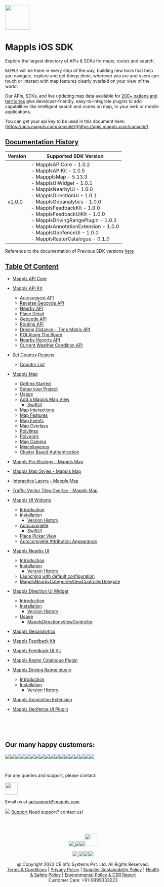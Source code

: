 [<img src="https://about.mappls.com/images/mappls-b-logo.svg" height="80"/> </p>](https://www.mapmyindia.com/api)

# Mappls iOS SDK
Explore the largest directory of APIs & SDKs for maps, routes and search.

`MAPPLS` will be there in every step of the way, building new tools that help you navigate, explore and get things done, wherever you are and users can touch or interact with map features clearly overlaid on your view of the world.

Our APIs, SDKs, and live updating map data available for [200+ nations and territories](https://github.com/MapmyIndia/mapmyindia-rest-api/blob/master/docs/countryISO.md) give developer-friendly, easy-to-integrate plugins to add capabilities like intelligent
search and routes on map, to your web or mobile applications.

You can get your api key to be used in this document here: [https://apis.mappls.com/console/](https://apis.mappls.com/console/)

## [Documentation History](#Documentation-History)

| Version | Supported SDK Version |
| ------- | --------------------- |
| [v1.0.0](./docs/v1.0.0/README.md) | - MapplsAPICore - 1.0.2 <br/> - MapplsAPIKit - 2.0.5 <br/> - MappplsMap - 5.13.3 <br/> - MapplsUIWidget - 1.0.1 <br/> - MapplsNearbyUI - 1.0.0 <br/> - MapplsDirectionUI - 1.0.1 <br/> - MapplsGeoanalytics - 1.0.0 <br/> - MapplsFeedbackKit - 1.0.0 <br/> - MapplsFeedbackUIKit - 1.0.0 <br/> - MapplsDrivingRangePlugin - 1.0.1 <br/> - MapplsAnnotationExtension - 1.0.0 <br/> - MapplsGeofenceUI - 1.0.0 <br/> - MapplsRasterCatalogue - 0.1.0|

Reference to the documentation of Previous SDK versions [here](https://github.com/mappls-api/mapmyindia-maps-vectorSDK-iOS)

## [Table Of Content](#Table-Of-Content)
- [Mappls API Core](./docs/v1.0.0/MapplsAPICore.md)

- [Mappls API Kit](./docs/v1.0.0/MapplsAPIKit.md)
    * [Autosuggest API](./docs/v1.0.0/MapplsAPIKit.md#Autosuggest-API)
    * [Reverse Geocode API](./docs/v1.0.0/MapplsAPIKit.md#Reverse-Geocoding-API)
    * [Nearby API](./docs/v1.0.0/MapplsAPIKit.md#Nearby-API)
    * [Place Detail](./docs/v1.0.0/MapplsAPIKit.md#Place-Detail)
    * [Geocode API](./docs/v1.0.0/MapplsAPIKit.md#Geocoding-API)
    * [Routing API](./docs/v1.0.0/MapplsAPIKit.md#Routing-API)
    * [Driving Distance - Time Matrix API](./docs/v1.0.0/MapplsAPIKit.md#Driving-Distance-Time-Matrix-API)
    * [POI Along The Route](./docs/v1.0.0/MapplsAPIKit.md#POI-Along-The-Route-API)
    * [Nearby Reports API](./docs/v1.0.0/MapplsAPIKit.md#Nearby-Reports-API)
    * [Current Weather Condition API](./docs/v1.0.0/MapplsAPIKit.md#Current-Weather-Condition-API)

- [Set Country Regions](./docs/v1.0.0/Regions.md)
    - [Country List](https://github.com/mappls-api/mapmyindia-rest-api/blob/master/docs/countryISO.md)

- [Mappls Map](./docs/v1.0.0/MapplsMap.md#Vector-iOS-Map)
    * [Getting Started](./docs/v1.0.0/MapplsMap.md#Getting-Started)
    * [Setup your Project](./docs/v1.0.0/MapplsMap.md#Setup-your-Project)
    * [Usage](./docs/v1.0.0/MapplsMap.md#Usage)    
    * [Add a Mappls Map View](./docs/v1.0.0/MapplsMap.md#Add-a-Mappls-Map-View)
        * [SwiftUI](./docs/v1.0.0/MapplsMap.md#SwiftUI)
    * [Map Interactions](./docs/v1.0.0/MapplsMap.md#Map-Interactions)
    * [Map Features](./docs/v1.0.0/MapplsMap.md#Map-Features)
    * [Map Events](./docs/v1.0.0/MapplsMap.md#Map-Events)
    * [Map Overlays](./docs/v1.0.0/MapplsMap.md#Map-Overlays)
    * [Polylines](./docs/v1.0.0/MapplsMap.md#Polylines)
    * [Polygons](./docs/v1.0.0/MapplsMap.md#Polygons)
    * [Map Camera](./docs/v1.0.0/MapplsMap.md#Map-Camera)
    * [Miscellaneous](./docs/v1.0.0/MapplsMap.md#Miscellaneous)
    * [Cluster Based Authentication](./docs/v1.0.0/MapplsMap.md#Cluster-Based-Authentication)

- [Mappls Pin Strategy - Mappls Map](./docs/v1.0.0/MapplsPinStrategy.md)

- [Mappls Map Styles - Mappls Map](./docs/v1.0.0/MapplsMapStyle.md)

- [Interactive Layers - Mappls Map](./docs/v1.0.0/InteractiveLayers.md)

- [Traffic Vector Tiles Overlay - Mappls Map](./docs/v1.0.0/MapplsTrafficVectorTileOverlay.md)

- [Mappls UI Widgets](./docs/v1.0.0/MapplsUIWidgets.md)
    - [Introduction](./docs/v1.0.0/MapplsUIWidgets.md#Introduction)
    - [Installation](./docs/v1.0.0/MapplsUIWidgets.md#Installation)
        - [Version History](./docs/v1.0.0/MapplsUIWidgets.md#Version-History)
    - [Autocomplete](./docs/v1.0.0/MapplsUIWidgets.md#Autocomplete)
        - [SwiftUI](./docs/v1.0.0/MapplsUIWidgets.md#SwiftUI-Full-Screen-Control)
    - [Place Picker View](./docs/v1.0.0/MapplsUIWidgets.md#Place-Picker-View)
    - [Autocomplete Attribution Appearance](./docs/v1.0.0/MapplsUIWidgets.md#Autocomplete-Attribution-Appearance)

- [Mappls Nearby UI](./docs/v1.0.0/MapplsNearbyUI.md)
    - [Introduction](./docs/v1.0.0/MapplsNearbyUI.md#Introduction)
    - [Installation](./docs/v1.0.0/MapplsNearbyUI.md#Installation)
        - [Version History](./docs/v1.0.0/MapplsNearbyUI.md#Version-History)
    - [Launching with default configuration](./docs/v1.0.0/MapplsNearbyUI.md#Launching-with-default-configuration)
    - [MapplsNearbyCategoriesViewControllerDelegate](./docs/v1.0.0/MapplsNearbyUI.md#MapplsNearbyCategoriesViewControllerDelegate)

- [Mappls Direction UI Widget](./docs/v1.0.0/MapplsDirectionUI.md)
    - [Introduction](./docs/v1.0.0/MapplsDirectionUI.md#Introduction)
    - [Installation](./docs/v1.0.0/MapplsDirectionUI.md#Installation)
        - [Version History](./docs/v1.0.0/MapplsDirectionUI.md#Version-History)
    - [Usage](./docs/v1.0.0/MapplsDirectionUI.md#Usage)
        - [MapplsDirectionsViewController](./docs/v1.0.0/MapplsDirectionUI.md#MapplsDirectionsViewController)

- [Mappls Geoanalytics](./docs/v1.0.0/MapplsGeoanalytics.md)

- [Mappls Feedback Kit](./docs/v1.0.0/MapplsFeedbackKit.md)

- [Mappls Feedback UI Kit](./docs/v1.0.0/MapplsFeedbackUIKit.md)

- [Mappls Raster Catalogue Plugin](./docs/v1.0.0/RasterCatalouge.md)

- [Mappls Driving Range plugin](./docs/v1.0.0/MapplsDrivingRangePlugin.md)
  - [Introduction](./docs/v1.0.0/MapplsDrivingRangePlugin.md#Introduction)
  - [Installation](./docs/v1.0.0/MapplsDrivingRangePlugin.md#Installation)
      - [Version History](./docs/v1.0.0/MapplsDrivingRangePlugin.md#Version-History)

- [Mappls Annotation Extension](./docs/v1.0.0/MapplsAnnotationExtension.md)

- [Mappls Geofence UI Plugin](./docs/v1.0.0/MapplsGeofenceUI.md)

<br><br><br>

## Our many happy customers:

![](https://www.mapmyindia.com/api/img/logos1/PhonePe.png)![](https://www.mapmyindia.com/api/img/logos1/Arya-Omnitalk.png)![](https://www.mapmyindia.com/api/img/logos1/delhivery.png)![](https://www.mapmyindia.com/api/img/logos1/hdfc.png)![](https://www.mapmyindia.com/api/img/logos1/TVS.png)![](https://www.mapmyindia.com/api/img/logos1/Paytm.png)![](https://www.mapmyindia.com/api/img/logos1/FastTrackz.png)![](https://www.mapmyindia.com/api/img/logos1/ICICI-Pru.png)![](https://www.mapmyindia.com/api/img/logos1/LeanBox.png)![](https://www.mapmyindia.com/api/img/logos1/MFS.png)![](https://www.mapmyindia.com/api/img/logos1/TTSL.png)![](https://www.mapmyindia.com/api/img/logos1/Novire.png)![](https://www.mapmyindia.com/api/img/logos1/OLX.png)![](https://www.mapmyindia.com/api/img/logos1/sun-telematics.png)![](https://www.mapmyindia.com/api/img/logos1/Sensel.png)![](https://www.mapmyindia.com/api/img/logos1/TATA-MOTORS.png)![](https://www.mapmyindia.com/api/img/logos1/Wipro.png)![](https://www.mapmyindia.com/api/img/logos1/Xamarin.png)

<br>

For any queries and support, please contact:

[<img src="https://about.mappls.com/images/mappls-b-logo.svg" height="40"/> </p>](https://about.mappls.com/api/)

Email us at [apisupport@mappls.com](mailto:apisupport@mappls.com)

![](https://www.mapmyindia.com/api/img/icons/support.png)
[Support](https://about.mappls.com/contact/)
Need support? contact us!

<br></br>

[<p align="center"> <img src="https://www.mapmyindia.com/api/img/icons/stack-overflow.png"/> ](https://stackoverflow.com/questions/tagged/mappls-api)[![](https://www.mapmyindia.com/api/img/icons/blog.png)](https://about.mappls.com/blog/)[![](https://www.mapmyindia.com/api/img/icons/gethub.png)](https://github.com/mappls-api)[<img src="https://mmi-api-team.s3.ap-south-1.amazonaws.com/API-Team/npm-logo.one-third%5B1%5D.png" height="40"/> </p>](https://www.npmjs.com/org/mapmyindia) 

[<p align="center"> <img src="https://www.mapmyindia.com/june-newsletter/icon4.png"/> ](https://www.facebook.com/Mapplsofficial)[![](https://www.mapmyindia.com/june-newsletter/icon2.png)](https://twitter.com/mappls)[![](https://www.mapmyindia.com/newsletter/2017/aug/llinkedin.png)](https://www.linkedin.com/company/mappls/)[![](https://www.mapmyindia.com/june-newsletter/icon3.png)](https://www.youtube.com/channel/UCAWvWsh-dZLLeUU7_J9HiOA)

<div align="center">@ Copyright 2022 CE Info Systems Pvt. Ltd. All Rights Reserved.</div>

<div align="center"> <a href="https://about.mappls.com/api/terms-&-conditions">Terms & Conditions</a> | <a href="https://www.mappls.com/about/privacy-policy">Privacy Policy</a> | <a href="https://www.mappls.com/pdf/mappls-sustainability-policy-healt-labour-rules-supplir-sustainability.pdf">Supplier Sustainability Policy</a> | <a href="https://www.mappls.com/pdf/Health-Safety-Management.pdf">Health & Safety Policy</a> | <a href="https://www.mappls.com/pdf/Environment-Sustainability-Policy-CSR-Report.pdf">Environmental Policy & CSR Report</a>

<div align="center">Customer Care: +91-9999333223</div>
